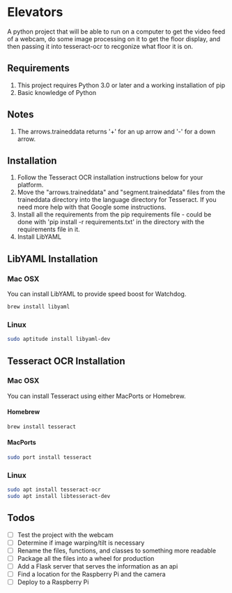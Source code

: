 # Elevators

A python project that will be able to run on a computer to get the video feed of a webcam, do some image processing on it to get the floor display, and then passing it into tesseract-ocr to recgonize what floor it is on.

## Requirements

1. This project requires Python 3.0 or later and a working installation of pip
2. Basic knowledge of Python

## Notes

1. The arrows.traineddata returns '+' for an up arrow and '-' for a down arrow.

## Installation

1. Follow the Tesseract OCR installation instructions below for your platform.
2. Move the "arrows.traineddata" and "segment.traineddata" files from the traineddata directory into the language directory for Tesseract. If you need more help with that Google some instructions.
3. Install all the requirements from the pip requirements file - could be done with 'pip install -r requirements.txt' in the directory with the requirements file in it.
4. Install LibYAML

## LibYAML Installation

### Mac OSX

You can install LibYAML to provide speed boost for Watchdog.

```bash
brew install libyaml
```

### Linux

```bash
sudo aptitude install libyaml-dev
```

## Tesseract OCR Installation

### Mac OSX

You can install Tesseract using either MacPorts or Homebrew.

#### Homebrew

```bash
brew install tesseract
```

#### MacPorts

```bash
sudo port install tesseract
```

### Linux

```bash
sudo apt install tesseract-ocr
sudo apt install libtesseract-dev
```

## Todos

- [ ] Test the project with the webcam
- [ ] Determine if image warping/tilt is necessary
- [ ] Rename the files, functions, and classes to something more readable
- [ ] Package all the files into a wheel for production
- [ ] Add a Flask server that serves the information as an api
- [ ] Find a location for the Raspberry Pi and the camera
- [ ] Deploy to a Raspberry Pi
